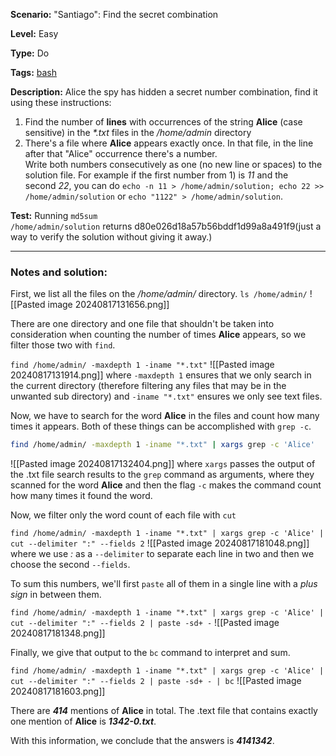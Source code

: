 **Scenario:** "Santiago": Find the secret combination

**Level:** Easy

**Type:** Do

**Tags:** [bash](https://sadservers.com/tag/bash)  

**Description:** Alice the spy has hidden a secret number combination, find it using these instructions:  
  
1) Find the number of **lines** with occurrences of the string **Alice** (case sensitive) in the _*.txt_ files in the _/home/admin_ directory  
2) There's a file where **Alice** appears exactly once. In that file, in the line after that "Alice" occurrence there's a number.  
Write both numbers consecutively as one (no new line or spaces) to the solution file. For example if the first number from 1) is _11_ and the second _22_, you can do `echo -n 11 > /home/admin/solution; echo 22 >> /home/admin/solution` or `echo "1122" > /home/admin/solution`.

**Test:** Running `md5sum /home/admin/solution` returns d80e026d18a57b56bddf1d99a8a491f9(just a way to verify the solution without giving it away.)

---
### Notes and solution:
First, we list all the files on the _/home/admin/_ directory.
`ls /home/admin/`
![[Pasted image 20240817131656.png]]


There are one directory and one file that shouldn't be taken into consideration when counting the number of times **Alice** appears, so we filter those two with `find`.

`find /home/admin/ -maxdepth 1 -iname "*.txt"`
![[Pasted image 20240817131914.png]]
where `-maxdepth 1` ensures that we only search in the current directory (therefore filtering any files that may be in the unwanted sub directory) and `-iname "*.txt"` ensures we only see text files.

Now, we have to search for the word **Alice** in the files and count how many times it appears. Both of these things can be accomplished with `grep -c`.

``` bash
find /home/admin/ -maxdepth 1 -iname "*.txt" | xargs grep -c 'Alice'
```
![[Pasted image 20240817132404.png]]
where `xargs` passes the output of the .txt file search results to the `grep` command as arguments, where they scanned for the word **Alice** and then the flag `-c` makes the command count how many times it found the word.

Now, we filter only the word count of each file with `cut`

`find /home/admin/ -maxdepth 1 -iname "*.txt" | xargs grep -c 'Alice' | cut --delimiter ":" --fields 2`
![[Pasted image 20240817181048.png]]
where we use _:_ as a `--delimiter` to separate each line in two and then we choose the second `--fields`.

To sum this numbers, we'll first `paste` all of them in a single line with a _plus sign_ in between them.

`find /home/admin/ -maxdepth 1 -iname "*.txt" | xargs grep -c 'Alice' | cut --delimiter ":" --fields 2 | paste -sd+ -`
![[Pasted image 20240817181348.png]]

Finally, we give that output to the `bc` command to interpret and sum.

`find /home/admin/ -maxdepth 1 -iname "*.txt" | xargs grep -c 'Alice' | cut --delimiter ":" --fields 2 | paste -sd+ - | bc`
![[Pasted image 20240817181603.png]]

There are ___414___ mentions of **Alice** in total.
The  .text file that contains exactly one mention of **Alice** is ___1342-0.txt___.

With this information, we conclude that the answers is ___4141342___.





